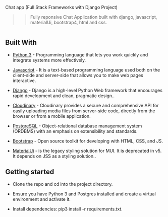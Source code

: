 Chat app (Full Stack Frameworks with Django Project)

> > Fully reponsive Chat Application built with django, javascript, materialUi, bootstrap4, html and css.

<img src="https://res.cloudinary.com/chuksmbanaso/image/upload/v1638114513/media/Screenshot_21_lnammt.png" title="Chat App Django" alt="">

## Built With

- [Python 3](https://www.python.org/) - Programming language that lets you work quickly and integrate systems more effectively.

- [Javascript](https://www.javascript.com) - It is a text-based programming language used both on the client-side and server-side that allows you to make web pages interactive.

- [Django](https://www.djangoproject.com/) - Django is a high-level Python Web framework that encourages rapid development and clean, pragmatic design..

- [Cloudinary](https://cloudinary.com/) - Cloudinary provides a secure and comprehensive API for easily uploading media files from server-side code, directly from the browser or from a mobile application.

- [PostgreSQL](https://www.postgresql.org/) - Object-relational database management system (ORDBMS) with an emphasis on extensibility and standards.

- [Bootstrap](https://getbootstrap.com/) - Open source toolkit for developing with HTML, CSS, and JS.
  
- [MaterialUi](https://mui.com) - is the legacy styling solution for MUI. It is deprecated in v5. It depends on JSS as a styling solution..

## Getting started

- Clone the repo and cd into the project directory.

- Ensure you have Python 3 and Postgres installed and create a virtual environment and activate it.

- Install dependencies: pip3 install -r requirements.txt.
